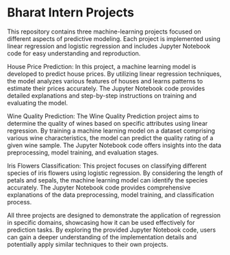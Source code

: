 # Bharat Intern Projects

This repository contains three machine-learning projects focused on different aspects of predictive modeling. Each project is implemented using linear regression and logistic regression and includes Jupyter Notebook code for easy understanding and reproduction.

House Price Prediction: In this project, a machine learning model is developed to predict house prices. By utilizing linear regression techniques, the model analyzes various features of houses and learns patterns to estimate their prices accurately. The Jupyter Notebook code provides detailed explanations and step-by-step instructions on training and evaluating the model.

Wine Quality Prediction: The Wine Quality Prediction project aims to determine the quality of wines based on specific attributes using linear regression. By training a machine learning model on a dataset comprising various wine characteristics, the model can predict the quality rating of a given wine sample. The Jupyter Notebook code offers insights into the data preprocessing, model training, and evaluation stages.

Iris Flowers Classification: This project focuses on classifying different species of iris flowers using logistic regression. By considering the length of petals and sepals, the machine learning model can identify the species accurately. The Jupyter Notebook code provides comprehensive explanations of the data preprocessing, model training, and classification process.

All three projects are designed to demonstrate the application of regression in specific domains, showcasing how it can be used effectively for prediction tasks. By exploring the provided Jupyter Notebook code, users can gain a deeper understanding of the implementation details and potentially apply similar techniques to their own projects.

